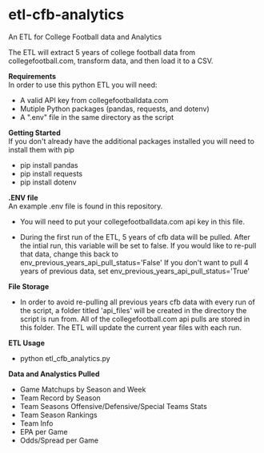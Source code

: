# etl-cfb-analytics
An ETL for College Football data and Analytics

The ETL will extract 5 years of college football data from collegefootball.com, transform data, and then load it to a CSV. 

**Requirements**
<br>In order to use this python ETL you will need:
- A valid API key from collegefootballdata.com 
- Mutiple Python packages (pandas, requests, and dotenv)
- A ".env" file in the same directory as the script

**Getting Started**
<br>If you don't already have the additional packages installed you will need to install them with pip
- pip install pandas
- pip install requests
- pip install dotenv

**.ENV file**
<br>An example .env file is found in this repository.

- You will need to put your collegefootballdata.com api key in this file.

- During the first run of the ETL, 5 years of cfb data will be pulled. After the intial run, this variable will be set to false. 
If you would like to re-pull that data, change this back to env_previous_years_api_pull_status='False'
If you don't want to pull 4 years of previous data, set env_previous_years_api_pull_status='True'

**File Storage**
- In order to avoid re-pulling all previous years cfb data with every run of the script, a folder titled 'api_files' will be created in the directory the script is run from. All of the collegefootball.com api pulls are stored in this folder. The ETL will update the current year files with each run. 

**ETL Usage**
- python etl_cfb_analytics.py

**Data and Analystics Pulled**
- Game Matchups by Season and Week
- Team Record by Season
- Team Seasons Offensive/Defensive/Special Teams Stats
- Team Season Rankings
- Team Info
- EPA per Game
- Odds/Spread per Game
